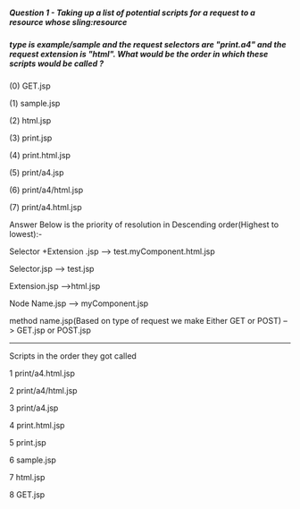 ##### Question 1 - Taking up a list of potential scripts for a request to a resource whose sling:resource
##### type is example/sample and the request selectors are "print.a4" and the request extension is "html". What would be the order in which these scripts would be called ?

(0) GET.jsp

(1) sample.jsp

(2) html.jsp

(3) print.jsp

(4) print.html.jsp

(5) print/a4.jsp

(6) print/a4/html.jsp

(7) print/a4.html.jsp

Answer
Below is the priority of resolution in Descending order(Highest to lowest):-

Selector +Extension .jsp –> test.myComponent.html.jsp

Selector.jsp –> test.jsp

Extension.jsp –>html.jsp

Node Name.jsp –> myComponent.jsp

method name.jsp(Based on type of request we make Either GET or POST) –> GET.jsp or POST.jsp

------------------------------------------------------------
Scripts in the order they got called

1 print/a4.html.jsp

2 print/a4/html.jsp

3 print/a4.jsp

4 print.html.jsp

5 print.jsp

6 sample.jsp

7 html.jsp

8 GET.jsp